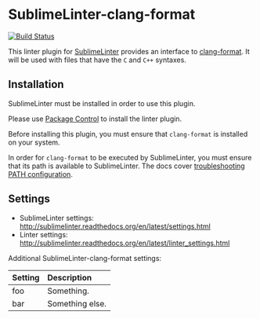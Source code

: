 
SublimeLinter-clang-format
================================

[![Build Status](https://travis-ci.org/SublimeLinter/SublimeLinter-clang-format.svg?branch=master)](https://travis-ci.org/SublimeLinter/SublimeLinter-clang-format)

This linter plugin for [SublimeLinter](https://github.com/SublimeLinter/SublimeLinter) provides an interface to [clang-format](https://clang.llvm.org/docs/ClangFormat.html). It will be used with files that have the `C` and `C++` syntaxes.

## Installation
SublimeLinter must be installed in order to use this plugin. 

Please use [Package Control](https://packagecontrol.io) to install the linter plugin.

Before installing this plugin, you must ensure that `clang-format` is installed on your system.

In order for `clang-format` to be executed by SublimeLinter, you must ensure that its path is available to SublimeLinter. The docs cover [troubleshooting PATH configuration](http://sublimelinter.readthedocs.io/en/latest/troubleshooting.html#finding-a-linter-executable).

## Settings
- SublimeLinter settings: http://sublimelinter.readthedocs.org/en/latest/settings.html
- Linter settings: http://sublimelinter.readthedocs.org/en/latest/linter_settings.html

Additional SublimeLinter-clang-format settings:

|Setting|Description    |
|:------|:--------------|
|foo    |Something.     |
|bar    |Something else.|

